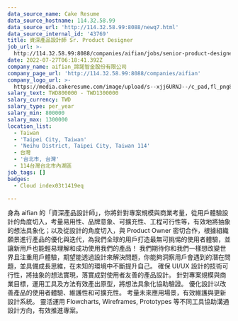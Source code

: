 ```yaml
---
data_source_name: Cake Resume
data_source_hostname: 114.32.58.99
data_source_url: 'http://114.32.58.99:8088/newq7.html'
data_source_internal_id: '43769'
title: 資深產品設計師 Sr. Product Designer
job_url: >-
  http://114.32.58.99:8088/companies/aifian/jobs/senior-product-designer-sr-product-designer-3de355
date: 2022-07-27T06:18:41.392Z
company_name: aifian_諦諾智金股份有限公司
company_page_url: 'http://114.32.58.99:8088/companies/aifian'
company_logo_url: >-
  https://media.cakeresume.com/image/upload/s--xjj6URNJ--/c_pad,fl_png8,h_200,w_200/v1594003769/dqegf8bo2xsfin8seac0.png
salary_text: TWD800000 - TWD1300000
salary_currency: TWD
salary_type: per_year
salary_min: 800000
salary_max: 1300000
location_list:
  - Taiwan
  - 'Taipei City, Taiwan'
  - 'Neihu District, Taipei City, Taiwan 114'
  - 台灣
  - '台北市, 台灣'
  - 114台灣台北市內湖區
job_tags: []
badges:
  - Cloud index03t1419eq

---
```


身為 aifian 的「資深產品設計師」，你將針對專案規模與商業考量，從用戶體驗設計的角度切入，考量易用性、品牌意象、可擴充性、工程可行性等，有效地將抽象的想法具象化；以及從設計的角度切入，與 Product Owner 密切合作，根據組織願景進行產品的優化與迭代，為我們全球的用戶打造最無可挑惕的使用者體驗，並讓新用戶也能輕易理解和成功使用我們的產品！ 我們期待你和我們一樣想改變世界且注重用戶體驗，期望能透過設計來解決問題，你能夠洞察用戶會遇到的潛在問題，並具備成長思維，在未知的環境中不斷提升自己。 確保 UI/UX 設計的技術可行性，將抽象的想法實現，落實成對使用者友善的產品設計。 針對專案規模與商業目標，運用工具及方法有效產出原型，將想法具象化協助驗證。 優化設計以改善產品的使用者體驗、維護性和可擴充性。 考量未來應用場景，有效維護與更新設計系統。 靈活運用 Flowcharts, Wireframes, Prototypes 等不同工具協助溝通設計方向，有效推進專案。